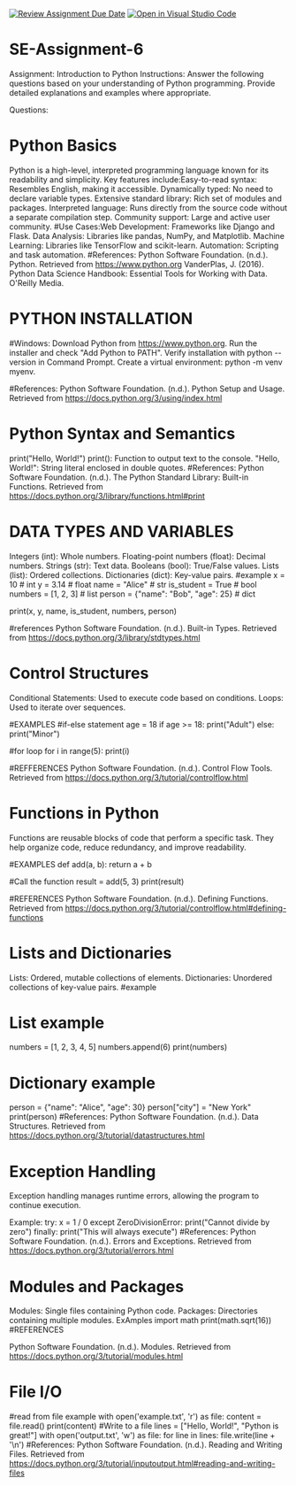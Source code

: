 [![Review Assignment Due Date](https://classroom.github.com/assets/deadline-readme-button-22041afd0340ce965d47ae6ef1cefeee28c7c493a6346c4f15d667ab976d596c.svg)](https://classroom.github.com/a/WfNmjXUk)
[![Open in Visual Studio Code](https://classroom.github.com/assets/open-in-vscode-2e0aaae1b6195c2367325f4f02e2d04e9abb55f0b24a779b69b11b9e10269abc.svg)](https://classroom.github.com/online_ide?assignment_repo_id=15285565&assignment_repo_type=AssignmentRepo)
# SE-Assignment-6
 Assignment: Introduction to Python
Instructions:
Answer the following questions based on your understanding of Python programming. Provide detailed explanations and examples where appropriate.

 Questions:

# Python Basics
Python is a high-level, interpreted programming language known for its readability and simplicity. Key features include:Easy-to-read syntax: Resembles English, making it accessible.
Dynamically typed: No need to declare variable types.
Extensive standard library: Rich set of modules and packages.
Interpreted language: Runs directly from the source code without a separate compilation step.
Community support: Large and active user community.
#Use Cases:Web Development: Frameworks like Django and Flask.
Data Analysis: Libraries like pandas, NumPy, and Matplotlib.
Machine Learning: Libraries like TensorFlow and scikit-learn.
Automation: Scripting and task automation.
#References:
Python Software Foundation. (n.d.). Python. Retrieved from https://www.python.org
VanderPlas, J. (2016). Python Data Science Handbook: Essential Tools for Working with Data. O'Reilly Media.

# PYTHON INSTALLATION 
#Windows:
Download Python from https://www.python.org.
Run the installer and check "Add Python to PATH".
Verify installation with python --version in Command Prompt.
Create a virtual environment: python -m venv myenv.

#References:
Python Software Foundation. (n.d.). Python Setup and Usage. Retrieved from https://docs.python.org/3/using/index.html

# Python Syntax and Semantics
print("Hello, World!")
print(): Function to output text to the console.
"Hello, World!": String literal enclosed in double quotes.
#References:
Python Software Foundation. (n.d.). The Python Standard Library: Built-in Functions. Retrieved from https://docs.python.org/3/library/functions.html#print

# DATA TYPES AND VARIABLES
Integers (int): Whole numbers.
Floating-point numbers (float): Decimal numbers.
Strings (str): Text data.
Booleans (bool): True/False values.
Lists (list): Ordered collections.
Dictionaries (dict): Key-value pairs.
#example
x = 10          # int
y = 3.14        # float
name = "Alice"  # str
is_student = True  # bool
numbers = [1, 2, 3]  # list
person = {"name": "Bob", "age": 25}  # dict

print(x, y, name, is_student, numbers, person)

#references
Python Software Foundation. (n.d.). Built-in Types. Retrieved from https://docs.python.org/3/library/stdtypes.html

# Control Structures
Conditional Statements: Used to execute code based on conditions.
Loops: Used to iterate over sequences.

#EXAMPLES
#if-else statement
age = 18
if age >= 18:
    print("Adult")
else:
    print("Minor")

#for loop
for i in range(5):
    print(i)

#REFFERENCES
Python Software Foundation. (n.d.). Control Flow Tools. Retrieved from https://docs.python.org/3/tutorial/controlflow.html

# Functions in Python
Functions are reusable blocks of code that perform a specific task. They help organize code, reduce redundancy, and improve readability.

#EXAMPLES
def add(a, b):
    return a + b

#Call the function
result = add(5, 3)
print(result)

#REFERENCES
Python Software Foundation. (n.d.). Defining Functions. Retrieved from https://docs.python.org/3/tutorial/controlflow.html#defining-functions

# Lists and Dictionaries
Lists: Ordered, mutable collections of elements.
Dictionaries: Unordered collections of key-value pairs.
#example

# List example
numbers = [1, 2, 3, 4, 5]
numbers.append(6)
print(numbers)

# Dictionary example
person = {"name": "Alice", "age": 30}
person["city"] = "New York"
print(person)
#References:
Python Software Foundation. (n.d.). Data Structures. Retrieved from https://docs.python.org/3/tutorial/datastructures.html

# Exception Handling

Exception handling manages runtime errors, allowing the program to continue execution.

Example:
try:
    x = 1 / 0
except ZeroDivisionError:
    print("Cannot divide by zero")
finally:
    print("This will always execute")
#References:
Python Software Foundation. (n.d.). Errors and Exceptions. Retrieved from https://docs.python.org/3/tutorial/errors.html
# Modules and Packages
Modules: Single files containing Python code.
Packages: Directories containing multiple modules.
ExAmples
import math
print(math.sqrt(16))
#REFERENCES

Python Software Foundation. (n.d.). Modules. Retrieved from https://docs.python.org/3/tutorial/modules.html

# File I/O

#read from file example
with open('example.txt', 'r') as file:
    content = file.read()
    print(content)
#Write to a file
lines = ["Hello, World!", "Python is great!"]
with open('output.txt', 'w') as file:
    for line in lines:
        file.write(line + '\n')
#References:
Python Software Foundation. (n.d.). Reading and Writing Files. Retrieved from https://docs.python.org/3/tutorial/inputoutput.html#reading-and-writing-files
